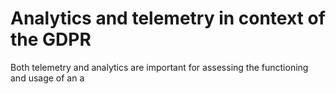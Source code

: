 Analytics and telemetry in context of the GDPR
====

Both telemetry and analytics are important for assessing the functioning and usage of an a